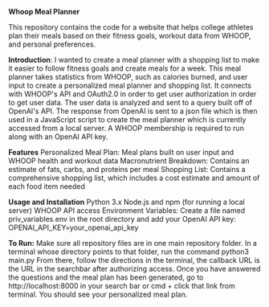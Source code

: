 **Whoop Meal Planner**

This repository contains the code for a website that helps college athletes plan their meals based on their fitness goals, workout data from WHOOP, and personal preferences.

**Introduction**:
I wanted to create a meal planner with a shopping list to make it easier to follow fitness goals and create meals for a week. 
This meal planner takes statistics from WHOOP, such as calories burned, and user input to create a personalized meal planner and shopping list. 
It connects with WHOOP's API  and OAuth2.0 in order to get user authorization in order to get user data. The user data is analyzed and sent to a query built off of OpenAI's API. 
The response from OpenAI is sent to a json file which is then used in a JavaScript script to create the meal planner which is currently accessed from a local server.
A WHOOP membership is required to run along with an OpenAI API key.

**Features**
Personalized Meal Plan: Meal plans built on user input and WHOOP health and workout data
Macronutrient Breakdown: Contains an estimate of fats, carbs, and proteins per meal
Shopping List: Contains a comprehensive shopping list, which includes a cost estimate and amount of each food item needed

**Usage and Installation**
Python 3.x
Node.js and npm (for running a local server)
WHOOP API access
Environment Variables: Create a file named priv_variables.env in the root directory and add your OpenAI API key: OPENAI_API_KEY=your_openai_api_key

**To Run:**
Make sure all repository files are in one main repository folder. In a terminal whose directory points to that folder, run the command python3 main.py
From there, follow the directions in the terminal, the callback URL is the URL in the searchbar after authorizing access. Once you have answered the questions and the meal plan has been generated, go to http://localhost:8000 in your search bar or cmd + click that link from terminal. You should see your personalized meal plan.
